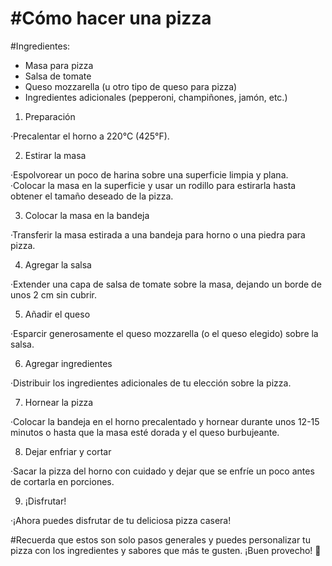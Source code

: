 <h1>#Cómo hacer una pizza</h1>

#Ingredientes:
<ul>
  <li>Masa para pizza</li>
  <li>Salsa de tomate</li>
  <li>Queso mozzarella (u otro tipo de queso para pizza)</li>
  <li>Ingredientes adicionales (pepperoni, champiñones, jamón, etc.)</li>
</ul>

1. Preparación

·Precalentar el horno a 220°C (425°F).

2. Estirar la masa

·Espolvorear un poco de harina sobre una superficie limpia y plana.
·Colocar la masa en la superficie y usar un rodillo para estirarla hasta obtener el tamaño deseado de la pizza.

3. Colocar la masa en la bandeja

·Transferir la masa estirada a una bandeja para horno o una piedra para pizza.

4. Agregar la salsa

·Extender una capa de salsa de tomate sobre la masa, dejando un borde de unos 2 cm sin cubrir.

5. Añadir el queso

·Esparcir generosamente el queso mozzarella (o el queso elegido) sobre la salsa.

6. Agregar ingredientes

·Distribuir los ingredientes adicionales de tu elección sobre la pizza.

7. Hornear la pizza

·Colocar la bandeja en el horno precalentado y hornear durante unos 12-15 minutos o hasta que la masa esté dorada y el queso burbujeante.

8. Dejar enfriar y cortar

·Sacar la pizza del horno con cuidado y dejar que se enfríe un poco antes de cortarla en porciones.

9. ¡Disfrutar!

·¡Ahora puedes disfrutar de tu deliciosa pizza casera!

#Recuerda que estos son solo pasos generales y puedes personalizar tu pizza con los ingredientes y sabores que más te gusten. ¡Buen provecho! 🍕
